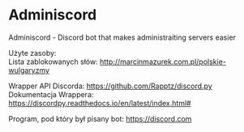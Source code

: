 # Adminiscord
Adminiscord - Discord bot that makes administraiting servers easier

Użyte zasoby:
<br>
Lista zablokowanych słów: http://marcinmazurek.com.pl/polskie-wulgaryzmy


Wrapper API Discorda: https://github.com/Rapptz/discord.py
<br>
Dokumentacja Wrappera: https://discordpy.readthedocs.io/en/latest/index.html#


Program, pod który był pisany bot: https://discord.com
